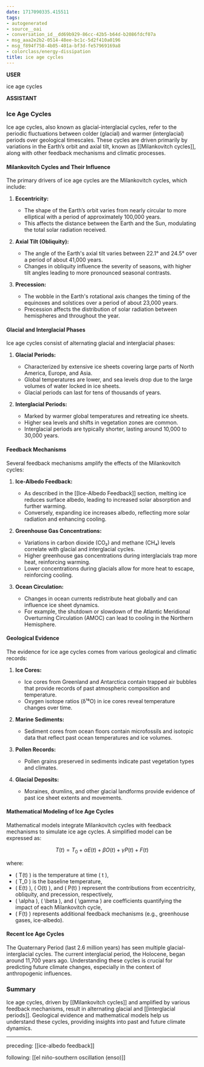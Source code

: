 ```yaml
---
date: 1717090335.415511
tags:
- autogenerated
- source__oai
- conversation_id__dd69b929-86cc-42b5-b64d-b2086fdcf07a
- msg_aaa2e2b2-0514-48ee-bc1c-5d2f410a0196
- msg_f894f758-4b05-401a-bf3d-fe57969169a8
- colorclass/energy-dissipation
title: ice age cycles
---
```


**USER**

ice age cycles


**ASSISTANT**

### Ice Age Cycles

Ice age cycles, also known as glacial-interglacial cycles, refer to the periodic fluctuations between colder (glacial) and warmer (interglacial) periods over geological timescales. These cycles are driven primarily by variations in the Earth’s orbit and axial tilt, known as [[Milankovitch cycles]], along with other feedback mechanisms and climatic processes.

#### Milankovitch Cycles and Their Influence
The primary drivers of ice age cycles are the Milankovitch cycles, which include:

1. **Eccentricity:**
   - The shape of the Earth’s orbit varies from nearly circular to more elliptical with a period of approximately 100,000 years.
   - This affects the distance between the Earth and the Sun, modulating the total solar radiation received.

2. **Axial Tilt (Obliquity):**
   - The angle of the Earth's axial tilt varies between 22.1° and 24.5° over a period of about 41,000 years.
   - Changes in obliquity influence the severity of seasons, with higher tilt angles leading to more pronounced seasonal contrasts.

3. **Precession:**
   - The wobble in the Earth's rotational axis changes the timing of the equinoxes and solstices over a period of about 23,000 years.
   - Precession affects the distribution of solar radiation between hemispheres and throughout the year.

#### Glacial and Interglacial Phases
Ice age cycles consist of alternating glacial and interglacial phases:

1. **Glacial Periods:**
   - Characterized by extensive ice sheets covering large parts of North America, Europe, and Asia.
   - Global temperatures are lower, and sea levels drop due to the large volumes of water locked in ice sheets.
   - Glacial periods can last for tens of thousands of years.

2. **Interglacial Periods:**
   - Marked by warmer global temperatures and retreating ice sheets.
   - Higher sea levels and shifts in vegetation zones are common.
   - Interglacial periods are typically shorter, lasting around 10,000 to 30,000 years.

#### Feedback Mechanisms
Several feedback mechanisms amplify the effects of the Milankovitch cycles:

1. **Ice-Albedo Feedback:**
   - As described in the [[Ice-Albedo Feedback]] section, melting ice reduces surface albedo, leading to increased solar absorption and further warming.
   - Conversely, expanding ice increases albedo, reflecting more solar radiation and enhancing cooling.

2. **Greenhouse Gas Concentrations:**
   - Variations in carbon dioxide (CO₂) and methane (CH₄) levels correlate with glacial and interglacial cycles.
   - Higher greenhouse gas concentrations during interglacials trap more heat, reinforcing warming.
   - Lower concentrations during glacials allow for more heat to escape, reinforcing cooling.

3. **Ocean Circulation:**
   - Changes in ocean currents redistribute heat globally and can influence ice sheet dynamics.
   - For example, the shutdown or slowdown of the Atlantic Meridional Overturning Circulation (AMOC) can lead to cooling in the Northern Hemisphere.

#### Geological Evidence
The evidence for ice age cycles comes from various geological and climatic records:

1. **Ice Cores:**
   - Ice cores from Greenland and Antarctica contain trapped air bubbles that provide records of past atmospheric composition and temperature.
   - Oxygen isotope ratios (δ¹⁸O) in ice cores reveal temperature changes over time.

2. **Marine Sediments:**
   - Sediment cores from ocean floors contain microfossils and isotopic data that reflect past ocean temperatures and ice volumes.

3. **Pollen Records:**
   - Pollen grains preserved in sediments indicate past vegetation types and climates.

4. **Glacial Deposits:**
   - Moraines, drumlins, and other glacial landforms provide evidence of past ice sheet extents and movements.

#### Mathematical Modeling of Ice Age Cycles
Mathematical models integrate Milankovitch cycles with feedback mechanisms to simulate ice age cycles. A simplified model can be expressed as:

$$
T(t) = T_0 + \alpha E(t) + \beta O(t) + \gamma P(t) + F(t)
$$

where:
- \( T(t) \) is the temperature at time \( t \),
- \( T_0 \) is the baseline temperature,
- \( E(t) \), \( O(t) \), and \( P(t) \) represent the contributions from eccentricity, obliquity, and precession, respectively,
- \( \alpha \), \( \beta \), and \( \gamma \) are coefficients quantifying the impact of each Milankovitch cycle,
- \( F(t) \) represents additional feedback mechanisms (e.g., greenhouse gases, ice-albedo).

#### Recent Ice Age Cycles
The Quaternary Period (last 2.6 million years) has seen multiple glacial-interglacial cycles. The current interglacial period, the Holocene, began around 11,700 years ago. Understanding these cycles is crucial for predicting future climate changes, especially in the context of anthropogenic influences.

### Summary
Ice age cycles, driven by [[Milankovitch cycles]] and amplified by various feedback mechanisms, result in alternating glacial and [[interglacial periods]]. Geological evidence and mathematical models help us understand these cycles, providing insights into past and future climate dynamics.


---

preceding: [[ice-albedo feedback]]  


following: [[el niño-southern oscillation (enso)]]